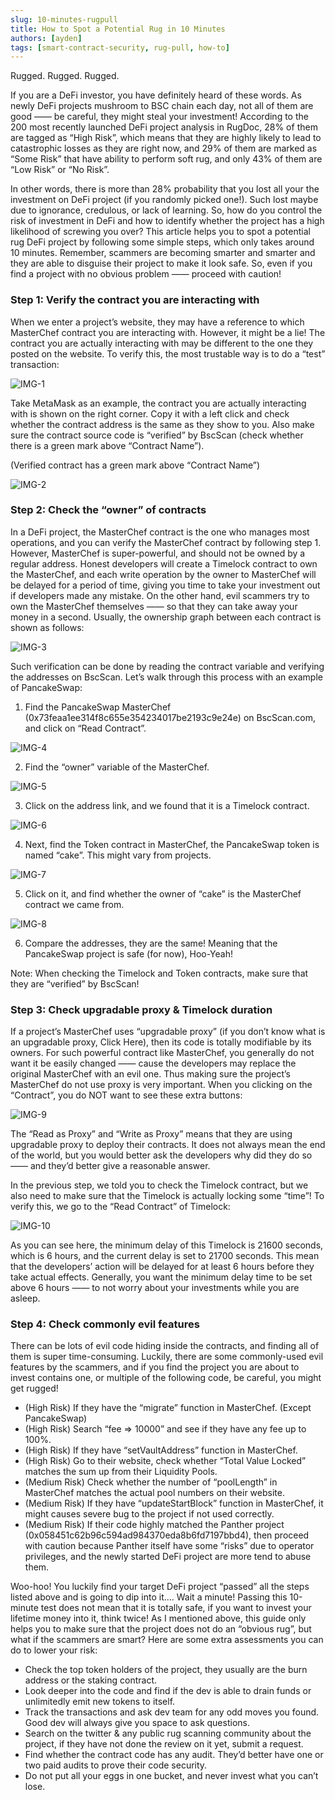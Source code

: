 ```yaml
---
slug: 10-minutes-rugpull
title: How to Spot a Potential Rug in 10 Minutes
authors: [ayden]
tags: [smart-contract-security, rug-pull, how-to]
---
```


Rugged. Rugged. Rugged.

If you are a DeFi investor, you have definitely heard of these words. As newly DeFi projects mushroom to BSC chain each day, not all of them are good —— be careful, they might steal your investment! According to the 200 most recently launched DeFi project analysis in RugDoc, 28% of them are tagged as “High Risk”, which means that they are highly likely to lead to catastrophic losses as they are right now, and 29% of them are marked as “Some Risk” that have ability to perform soft rug, and only 43% of them are “Low Risk” or “No Risk”.

In other words, there is more than 28% probability that you lost all your the investment on DeFi project (if you randomly picked one!). Such lost maybe due to ignorance, credulous, or lack of learning. So, how do you control the risk of investment in DeFi and how to identify whether the project has a high likelihood of screwing you over? This article helps you to spot a potential rug DeFi project by following some simple steps, which only takes around 10 minutes. Remember, scammers are becoming smarter and smarter and they are able to disguise their project to make it look safe. So, even if you find a project with no obvious problem —— proceed with caution!

### Step 1: Verify the contract you are interacting with

When we enter a project’s website, they may have a reference to which MasterChef contract you are interacting with. However, it might be a lie! The contract you are actually interacting with may be different to the one they posted on the website. To verify this, the most trustable way is to do a “test” transaction: 

![IMG-1](./image_23-30-20.png)


Take MetaMask as an example, the contract you are actually interacting with is shown on the right corner. Copy it with a left click and check whether the contract address is the same as they show to you. Also make sure the contract source code is “verified” by BscScan (check whether there is a green mark above “Contract Name”). 

(Verified contract has a green mark above “Contract Name”)

![IMG-2](./image_23-30-51.png)

### Step 2: Check the “owner” of contracts

In a DeFi project, the MasterChef contract is the one who manages most operations, and you can verify the MasterChef contract by following step 1. However, MasterChef is super-powerful, and should not be owned by a regular address. Honest developers will create a Timelock contract to own the MasterChef, and each write operation by the owner to MasterChef will be delayed for a period of time, giving you time to take your investment out if developers made any mistake. On the other hand, evil scammers try to own the MasterChef themselves —— so that they can take away your money in a second. Usually, the ownership graph between each contract is shown as follows: 

![IMG-3](./image_23-30-51.png)

Such verification can be done by reading the contract variable and verifying the addresses on BscScan. Let’s walk through this process with an example of PancakeSwap:

1. Find the PancakeSwap MasterChef (0x73feaa1ee314f8c655e354234017be2193c9e24e) on BscScan.com, and click on “Read Contract”. 

![IMG-4](./image_23-31-58.png)

2. Find the “owner” variable of the MasterChef.

![IMG-5](./image_23-32-53.png)

3. Click on the address link, and we found that it is a Timelock contract.

![IMG-6](./image_23-33-41.png)

4. Next, find the Token contract in MasterChef, the PancakeSwap token is named “cake”. This might vary from projects. 

![IMG-7](./image_23-34-41.png)

5. Click on it, and find whether the owner of “cake” is the MasterChef contract we came from. 

![IMG-8](./image_23-35-0.png)

6. Compare the addresses, they are the same! Meaning that the PancakeSwap project is safe (for now), Hoo-Yeah!

Note: When checking the Timelock and Token contracts, make sure that they are “verified” by BscScan!


### Step 3: Check upgradable proxy & Timelock duration

If a project’s MasterChef uses “upgradable proxy” (if you don’t know what is an upgradable proxy, Click Here), then its code is totally modifiable by its owners. For such powerful contract like MasterChef, you generally do not want it be easily changed —— cause the developers may replace the original MasterChef with an evil one. Thus making sure the project’s MasterChef do not use proxy is very important. When you clicking on the “Contract”, you do NOT want to see these extra buttons: 

![IMG-9](./image_23-35-28.png)

The “Read as Proxy” and “Write as Proxy” means that they are using upgradable proxy to deploy their contracts. It does not always mean the end of the world, but you would better ask the developers why did they do so —— and they’d better give a reasonable answer.

In the previous step, we told you to check the Timelock contract, but we also need to make sure that the Timelock is actually locking some “time”! To verify this, we go to the “Read Contract” of Timelock: 

![IMG-10](./image_23-36-16.png)

As you can see here, the minimum delay of this Timelock is 21600 seconds, which is 6 hours, and the current delay is set to 21700 seconds. This mean that the developers’ action will be delayed for at least 6 hours before they take actual effects. Generally, you want the minimum delay time to be set above 6 hours —— to not worry about your investments while you are asleep.

### Step 4: Check commonly evil features

There can be lots of evil code hiding inside the contracts, and finding all of them is super time-consuming. Luckily, there are some commonly-used evil features by the scammers, and if you find the project you are about to invest contains one, or multiple of the following code, be careful, you might get rugged!

* (High Risk) If they have the “migrate” function in MasterChef. (Except PancakeSwap)
* (High Risk) Search “fee => 10000” and see if they have any fee up to 100%.
* (High Risk) If they have “setVaultAddress” function in MasterChef.
* (High Risk) Go to their website, check whether “Total Value Locked” matches the sum up from their Liquidity Pools.
* (Medium Risk) Check whether the number of “poolLength” in MasterChef matches the actual pool numbers on their website.
* (Medium Risk) If they have “updateStartBlock” function in MasterChef, it might causes severe bug to the project if not used correctly.
* (Medium Risk) If their code highly matched the Panther project (0x058451c62b96c594ad984370eda8b6fd7197bbd4), then proceed with caution because Panther itself have some “risks” due to operator privileges, and the newly started DeFi project are more tend to abuse them.

Woo-hoo! You luckily find your target DeFi project “passed” all the steps listed above and is going to dip into it…. Wait a minute! Passing this 10-minute test does not mean that it is totally safe, if you want to invest your lifetime money into it, think twice! As I mentioned above, this guide only helps you to make sure that the project does not do an “obvious rug”, but what if the scammers are smart? Here are some extra assessments you can do to lower your risk:

* Check the top token holders of the project, they usually are the burn address or the staking contract.
* Look deeper into the code and find if the dev is able to drain funds or unlimitedly emit new tokens to itself.
* Track the transactions and ask dev team for any odd moves you found. Good dev will always give you space to ask questions.
* Search on the twitter & any public rug scanning community about the project, if they have not done the review on it yet, submit a request.
* Find whether the contract code has any audit. They’d better have one or two paid audits to prove their code security.
* Do not put all your eggs in one bucket, and never invest what you can’t lose.
